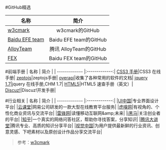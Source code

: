 
#GitHub精选

| 名称        | 简介           |
| ------------- |:-------------:|
|[w3cmark](http://www.w3cmark.com/jump.html#github.com/w3cmark")|w3cmark的GitHub|
|[Baidu EFE team](http://www.w3cmark.com/jump.html#github.com/ecomfe")|Baidu EFE team的GitHub|
|[AlloyTeam](http://www.w3cmark.com/jump.html#github.com/AlloyTeam")|腾讯 AlloyTeam的GitHub|
|[FEX](http://www.w3cmark.com/jump.html#github.com/fex-team")|Baidu FEX team的GitHub|


#前端手册
| 名称        | 简介           |
| ------------- |:-------------:|
[CSS3 手册](http://www.w3cmark.com/jump.html#www.divcss5.com/css3/")|CSS3 在线手册|
[zeptojs](http://www.w3cmark.com/jump.html#zeptojs.com/")|zeptojs手册|
[overapi](http://www.w3cmark.com/jump.html#overapi.com/")|收集了各种常用的软件的文档|
[jquery 1.7](http://www.w3cmark.com/jump.html#www.php100.com/manual/jquery/")|jquery 在线手册,CHM 1.7|
[HTML5](http://www.w3cmark.com/jump.html#www.smashingmagazine.com/2009/07/06/html-5-cheat-sheet-pdf/")|HTML5 速查手册（英文）|
[Discuz!](http://www.w3cmark.com/jump.html#hikejun.com/")|Discuz!开发手册|


#行业相关
| 名称        | 简介           |
| ------------- |:-------------:|
|[UI中国](http://www.w3cmark.com/jump.html#www.ui.cn/index.php")|专业界面设计平台|
|[云课堂](http://www.w3cmark.com/jump.html#study.163.com/")|网易公司研发的一款大型在线教育平台服务|
|[虎嗅网](http://www.w3cmark.com/jump.html#www.huxiu.com/")|有视角的、个性化商业资讯与交流平台|
|[雷锋网](http://www.w3cmark.com/jump.html#www.leiphone.com/")|读懂移动互联网&amp;未来|
|[i黑马](http://www.w3cmark.com/jump.html#www.iheima.com/")|关注创业者的平台|
|[知乎](http://www.w3cmark.com/jump.html#www.zhihu.com/")|一个真实的网络问答社区，帮助你寻找答案，分享知识|
|[腾讯大讲堂](http://www.w3cmark.com/jump.html#djt.qq.com/")|腾讯专业、高质的知识分享平台|
|[视觉中国](http://shijue.me/home")|为用户提供最新鲜的行业资讯、创意灵感、下吧素材以及原创设计作品分享交流平台|


>参考：[w3cmark](http://www.w3cmark.com/mark/)